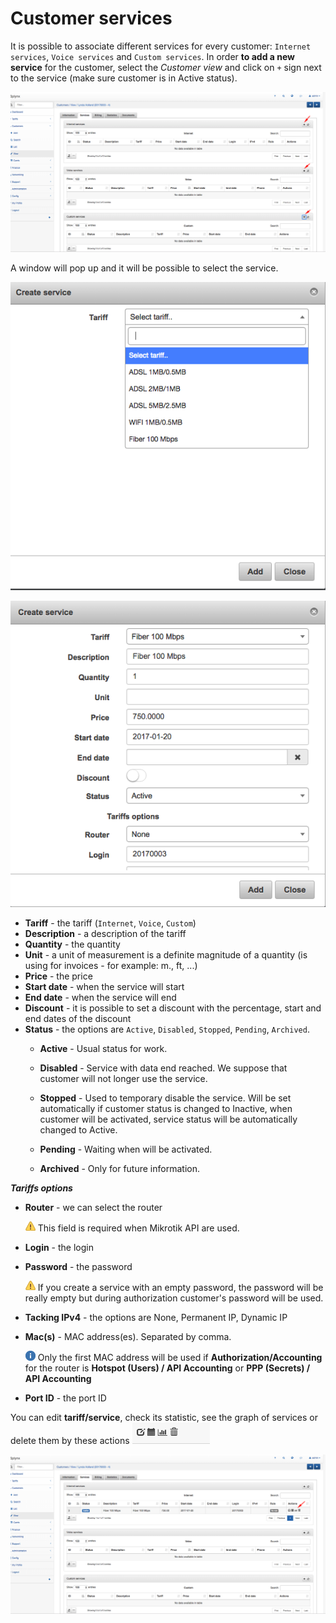 Customer services
==========

It is possible to associate different services for every customer: `Internet services`, `Voice services` and `Custom services`.
In order **to add a new service** for the customer, select the *Customer view* and click on `+` sign next to the service (make sure customer is in Active status).

![Service table](service_table.png)


A window will pop up and it will be possible to select the service.

![Create service 1](create_service.png)

![Create service 2](create_service2.png)


* **Tariff** - the tariff (`Internet`, `Voice`, `Custom`)
* **Description** - a description of the tariff
* **Quantity** - the quantity
* **Unit** - a unit of measurement is a definite magnitude of a quantity (is using for invoices - for example: m., ft, ...)
* **Price** - the price
* **Start date** - when the service will start
* **End date** - when the service will end
* **Discount** - it is possible to set a discount with the percentage, start and end dates of the discount
* **Status** - the options are `Active`, `Disabled`, `Stopped`, `Pending`, `Archived`.
  * **Active** - Usual status for work.
  * **Disabled** - Service with data end reached. We suppose that customer will not longer use the service.
  * **Stopped** - Used to temporary disable the service. Will be set automatically if customer status is changed to Inactive, when customer will be activated, service status will be automatically changed to Active.

  * **Pending** - Waiting when will be activated.
  * **Archived** - Only for future information.


***Tariffs options***
* **Router** - we can select the router

   <icon class="image-icon">![Warning](warning.png)</icon> This field is required when Mikrotik API are used.


* **Login** - the login

* **Password** - the password

  <icon class="image-icon">![Warning](warning.png)</icon> If you create a service with an empty password, the password will be really empty but during authorization customer's password will be used.

* **Tacking IPv4** - the options are None, Permanent IP, Dynamic IP

* **Mac(s)** - MAC address(es). Separated by comma.

  <icon class="image-icon">![Information](information.png)</icon> Only the first MAC address will be used if **Authorization/Accounting** for the router is **Hotspot (Users) / API Accounting** or **PPP (Secrets) / API Accounting**

* **Port ID** - the port ID


You can edit **tariff/service**, check its statistic, see the graph of services or delete them by these actions <icon class="image-icon">![Services actions](services_actions.png)</icon>


![Actions table](actions_table.png)
